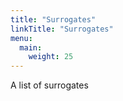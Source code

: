 ```yaml
---
title: "Surrogates"
linkTitle: "Surrogates"
menu:
  main:
    weight: 25
---
```


A list of surrogates
